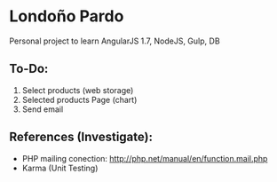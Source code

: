 # Londoño Pardo
Personal project to learn AngularJS 1.7, NodeJS, Gulp, DB


## To-Do:
1. Select products (web storage)
2. Selected products Page (chart)
3. Send email

## References (Investigate):
- PHP mailing conection: http://php.net/manual/en/function.mail.php
- Karma (Unit Testing)


